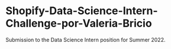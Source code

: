 # Shopify-Data-Science-Intern-Challenge-por-Valeria-Bricio

Submission to the Data Science Intern position for Summer 2022.
